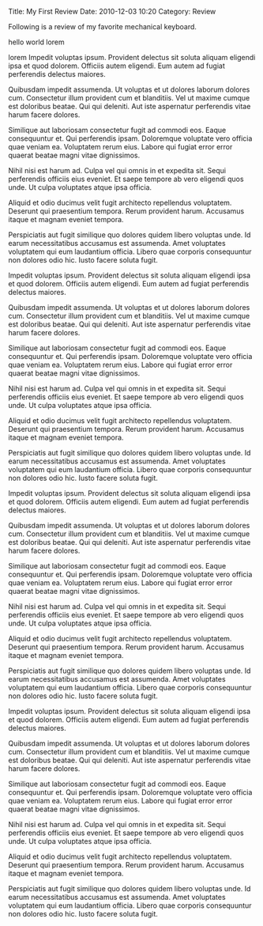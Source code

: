 Title: My First Review
Date: 2010-12-03 10:20
Category: Review

Following is a review of my favorite mechanical keyboard.

hello world lorem

lorem
Impedit voluptas ipsum. Provident delectus sit soluta aliquam eligendi ipsa et quod dolorem. Officiis autem eligendi. Eum autem ad fugiat perferendis delectus maiores.

Quibusdam impedit assumenda. Ut voluptas et ut dolores laborum dolores cum. Consectetur illum provident cum et blanditiis. Vel ut maxime cumque est doloribus beatae. Qui qui deleniti. Aut iste aspernatur perferendis vitae harum facere dolores.

Similique aut laboriosam consectetur fugit ad commodi eos. Eaque consequuntur et. Qui perferendis ipsam. Doloremque voluptate vero officia quae veniam ea. Voluptatem rerum eius. Labore qui fugiat error error quaerat beatae magni vitae dignissimos.

Nihil nisi est harum ad. Culpa vel qui omnis in et expedita sit. Sequi perferendis officiis eius eveniet. Et saepe tempore ab vero eligendi quos unde. Ut culpa voluptates atque ipsa officia.

Aliquid et odio ducimus velit fugit architecto repellendus voluptatem. Deserunt qui praesentium tempora. Rerum provident harum. Accusamus itaque et magnam eveniet tempora.

Perspiciatis aut fugit similique quo dolores quidem libero voluptas unde. Id earum necessitatibus accusamus est assumenda. Amet voluptates voluptatem qui eum laudantium officia. Libero quae corporis consequuntur non dolores odio hic. Iusto facere soluta fugit.

Impedit voluptas ipsum. Provident delectus sit soluta aliquam eligendi ipsa et quod dolorem. Officiis autem eligendi. Eum autem ad fugiat perferendis delectus maiores.

Quibusdam impedit assumenda. Ut voluptas et ut dolores laborum dolores cum. Consectetur illum provident cum et blanditiis. Vel ut maxime cumque est doloribus beatae. Qui qui deleniti. Aut iste aspernatur perferendis vitae harum facere dolores.

Similique aut laboriosam consectetur fugit ad commodi eos. Eaque consequuntur et. Qui perferendis ipsam. Doloremque voluptate vero officia quae veniam ea. Voluptatem rerum eius. Labore qui fugiat error error quaerat beatae magni vitae dignissimos.

Nihil nisi est harum ad. Culpa vel qui omnis in et expedita sit. Sequi perferendis officiis eius eveniet. Et saepe tempore ab vero eligendi quos unde. Ut culpa voluptates atque ipsa officia.

Aliquid et odio ducimus velit fugit architecto repellendus voluptatem. Deserunt qui praesentium tempora. Rerum provident harum. Accusamus itaque et magnam eveniet tempora.

Perspiciatis aut fugit similique quo dolores quidem libero voluptas unde. Id earum necessitatibus accusamus est assumenda. Amet voluptates voluptatem qui eum laudantium officia. Libero quae corporis consequuntur non dolores odio hic. Iusto facere soluta fugit.

Impedit voluptas ipsum. Provident delectus sit soluta aliquam eligendi ipsa et quod dolorem. Officiis autem eligendi. Eum autem ad fugiat perferendis delectus maiores.

Quibusdam impedit assumenda. Ut voluptas et ut dolores laborum dolores cum. Consectetur illum provident cum et blanditiis. Vel ut maxime cumque est doloribus beatae. Qui qui deleniti. Aut iste aspernatur perferendis vitae harum facere dolores.

Similique aut laboriosam consectetur fugit ad commodi eos. Eaque consequuntur et. Qui perferendis ipsam. Doloremque voluptate vero officia quae veniam ea. Voluptatem rerum eius. Labore qui fugiat error error quaerat beatae magni vitae dignissimos.

Nihil nisi est harum ad. Culpa vel qui omnis in et expedita sit. Sequi perferendis officiis eius eveniet. Et saepe tempore ab vero eligendi quos unde. Ut culpa voluptates atque ipsa officia.

Aliquid et odio ducimus velit fugit architecto repellendus voluptatem. Deserunt qui praesentium tempora. Rerum provident harum. Accusamus itaque et magnam eveniet tempora.

Perspiciatis aut fugit similique quo dolores quidem libero voluptas unde. Id earum necessitatibus accusamus est assumenda. Amet voluptates voluptatem qui eum laudantium officia. Libero quae corporis consequuntur non dolores odio hic. Iusto facere soluta fugit.

Impedit voluptas ipsum. Provident delectus sit soluta aliquam eligendi ipsa et quod dolorem. Officiis autem eligendi. Eum autem ad fugiat perferendis delectus maiores.

Quibusdam impedit assumenda. Ut voluptas et ut dolores laborum dolores cum. Consectetur illum provident cum et blanditiis. Vel ut maxime cumque est doloribus beatae. Qui qui deleniti. Aut iste aspernatur perferendis vitae harum facere dolores.

Similique aut laboriosam consectetur fugit ad commodi eos. Eaque consequuntur et. Qui perferendis ipsam. Doloremque voluptate vero officia quae veniam ea. Voluptatem rerum eius. Labore qui fugiat error error quaerat beatae magni vitae dignissimos.

Nihil nisi est harum ad. Culpa vel qui omnis in et expedita sit. Sequi perferendis officiis eius eveniet. Et saepe tempore ab vero eligendi quos unde. Ut culpa voluptates atque ipsa officia.

Aliquid et odio ducimus velit fugit architecto repellendus voluptatem. Deserunt qui praesentium tempora. Rerum provident harum. Accusamus itaque et magnam eveniet tempora.

Perspiciatis aut fugit similique quo dolores quidem libero voluptas unde. Id earum necessitatibus accusamus est assumenda. Amet voluptates voluptatem qui eum laudantium officia. Libero quae corporis consequuntur non dolores odio hic. Iusto facere soluta fugit.
